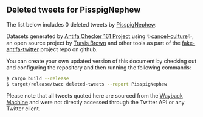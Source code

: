 ## Deleted tweets for PisspigNephew

The list below includes 0 deleted tweets by
[PisspigNephew](https://twitter.com/PisspigNephew).



Datasets generated by [Antifa Checker 161 Project](https://twitter.com/antifacheck161) using ✨[cancel-culture](https://github.com/travisbrown/cancel-culture)✨, an open source project by 
[Travis Brown](https://twitter.com/travisbrown) and other tools as part of the 
[fake-antifa-twitter](https://github.com/antifacheck161/fake-antifa-twitter) project repo on github.

You can create your own updated version of this document by checking out and configuring the
repository and then running the following commands:

```bash
$ cargo build --release
$ target/release/twcc deleted-tweets --report PisspigNephew
```

Please note that all tweets quoted here are sourced from the
[Wayback Machine](https://web.archive.org) and were not directly accessed through the Twitter API or
any Twitter client.

